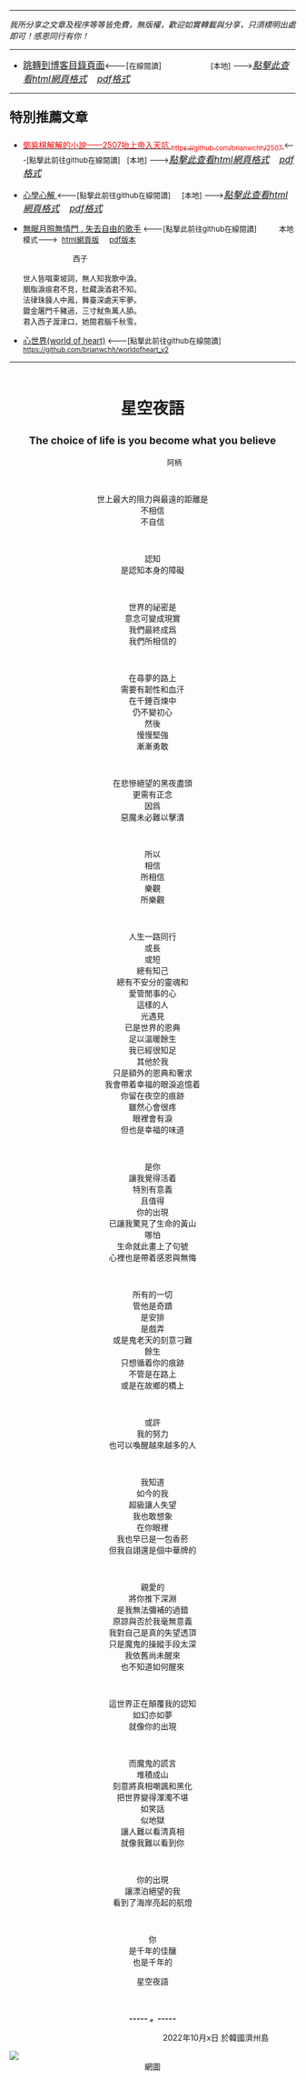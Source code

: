 ***
*我所分享之文章及程序等等皆免費，無版權，歡迎如實轉載與分享，只須標明出處即可！感恩同行有你！* 
****
- [<font size=3>跳轉到博客目錄頁面</font>](../../tableOfContent.md)<---[<font size=2>在線閱讀</font>]&nbsp;&nbsp; &nbsp; &nbsp; &nbsp; &nbsp; &nbsp; &nbsp; &nbsp; &nbsp;&nbsp; &nbsp;  <font size=2> [本地] ---></font><font size=3>[*_點擊此查看html網頁格式_*](../../tableOfContent.html)&nbsp; &nbsp; [*_pdf格式_*](../../tableOfContent.md.pdf)</font>
****

### <p style="font-size: 23px; font-weight:900;">特別推薦文章</p>

- [<font color=red> 鄧紫棋解解的小說——2507抬上帝入天坑 <sub>https://github.com/brianwchh/2507 </sub></font>](https://github.com/brianwchh/worldofheart_v2/blob/main/md_and_html/%E9%84%A7%E7%B4%AB%E6%A3%8B%E8%A7%A3%E8%A7%A3%E7%9A%84%E5%B0%8F%E8%AA%AA%E2%80%94%E2%80%942507%E6%8A%AC%E4%B8%8A%E5%B8%9D%E5%85%A5%E5%A4%A9%E5%9D%91.md)<font size=2><---[點擊此前往github在線閱讀]</font>&nbsp;&nbsp; <font size=2> [本地] ---></font><font size=3>[*_點擊此查看html網頁格式_*](../../md_and_html/鄧紫棋解解的小說——2507抬上帝入天坑.html)&nbsp; &nbsp; [*_pdf格式_*](../../md_and_html/鄧紫棋解解的小說——2507抬上帝入天坑.md.pdf)</font> 

- [<font  > 心學心解 </font>](https://github.com/brianwchh/worldofheart_v2/blob/main/md_and_html/%E5%BF%83%E5%AD%B8%E6%96%B0%E8%A7%A3.md)<font size=2><---[點擊此前往github在線閱讀]</font>&nbsp;&nbsp; &nbsp;   <font size=2> [本地] ---></font><font size=3>[*_點擊此查看html網頁格式_*](../../心學新解.html)&nbsp; &nbsp; [*_pdf格式_*](../../心學新解.md.pdf)</font> 

- [<font  >無眠月照無情門 . 失去自由的歌手</font>](https://github.com/brianwchh/worldofheart_v2/blob/main/md_and_html/%E7%84%A1%E7%9C%A0%E6%9C%88%E7%85%A7%E7%84%A1%E6%83%85%E9%96%80.md)<font size=2> <---[點擊此前往github在線閱讀]</font> &nbsp;&nbsp;&nbsp;&nbsp;&nbsp;&nbsp;&nbsp;&nbsp; <font size=2>本地模式---> &nbsp;[html網頁版](../../md_and_html/無眠月照無情門.html) &nbsp;&nbsp;&nbsp; [pdf版本](../../md_and_html/無眠月照無情門.md.pdf) </font>

    <p><font size=2>&nbsp; &nbsp; &nbsp; &nbsp; &nbsp; &nbsp; &nbsp; &nbsp; &nbsp; &nbsp; &nbsp; &nbsp; 西子</br></br>世人皆唱東坡詞，無人知我歌中淚。</br>胭脂淚痕君不見，肚藏淚酒君不知。</br>法律珠鍊人中鳳，舞臺深處天牢夢。</br>鍍金屠門千豬過，三寸魷魚萬人舔。</br>君入西子渡津口，她閱君腦千秋雪。</font></p>
    
- [<font  >心世界(world of heart)</font>](https://github.com/brianwchh/worldofheart_v2)<font size=2> <---[點擊此前往github在線閱讀]</font> <sub> https://github.com/brianwchh/worldofheart_v2 </sub>

   

****



</br>

****<p align="center" style="font-size: 28px;">星空夜語</p>****
****<p align="center" style="font-size: 18px;">The choice of life is you become what you believe</p>****

<p align="center" style="font-size: small;">&nbsp;&nbsp;&nbsp;&nbsp;&nbsp;&nbsp;&nbsp;&nbsp;&nbsp;&nbsp;&nbsp;&nbsp;&nbsp;&nbsp;&nbsp;&nbsp;&nbsp;&nbsp;&nbsp;&nbsp; 阿柄</p>


<div align="center"> <!-- div_1-->

<p align="center"> 
    
</br>
 

世上最大的阻力與最遠的距離是   
不相信  
不自信  
    
</br>
 
認知   
是認知本身的障礙  
    
</br>
 
世界的祕密是  
意念可變成現實  
我們最終成爲  
我們所相信的  
    
</br>
 
在尋夢的路上  
需要有韌性和血汗  
在千錘百煉中  
仍不變初心  
然後  
慢慢堅強  
漸漸勇敢  
    
</br>
 
在悲慘絕望的黑夜盡頭  
更需有正念  
因爲  
惡魔未必難以擊潰  
    
</br>
 
所以  
相信  
所相信  
樂觀  
所樂觀  
    
</br>
 
人生一路同行  
或長  
或短  
總有知己  
總有不安分的靈魂和  
愛管閒事的心  
這樣的人  
光遇見  
已是世界的恩典  
足以溫暖餘生  
我已經很知足  
其他於我  
只是額外的恩典和奢求  
我會帶着幸福的眼淚追憶着  
你留在夜空的痕跡  
雖然心會很疼  
眼裡會有淚  
但也是幸福的味道  
    
</br>
 
是你  
讓我覺得活着  
特別有意義  
且值得   
你的出現  
已讓我驚見了生命的黃山  
哪怕  
生命就此畫上了句號  
心裡也是帶着感恩與無悔  
    
</br>
 
所有的一切  
管他是奇蹟  
是安排  
是戲弄  
或是鬼老天的刻意刁難  
餘生  
只想循着你的痕跡  
不管是在路上  
或是在故鄉的橋上  
    
</br>
 
或許  
我的努力  
也可以喚醒越來越多的人  
    
</br>
 
我知道  
如今的我  
超級讓人失望  
我也敢想象  
在你眼裡  
我也早已是一包香菸  
但我自詡還是個中華牌的  
    
</br>
 
親愛的  
將你推下深淵  
是我無法彌補的過錯  
原諒與否於我毫無意義  
我對自己是真的失望透頂  
只是魔鬼的操縱手段太深  
我依舊尚未醒來  
也不知道如何醒來  
      
</br>
 
這世界正在顛覆我的認知  
如幻亦如夢  
就像你的出現  
    
</br>
 
而魔鬼的謊言  
堆積成山  
刻意將真相嘲諷和黑化  
把世界變得渾濁不堪  
如笑話  
似地獄  
讓人難以看清真相  
就像我難以看到你  
    
</br>
 
你的出現  
讓漂泊絕望的我  
看到了海岸亮起的航燈  
    
</br>
 
你  
是千年的佳釀  
也是千年的  
  
星空夜語    
    
</br>

  ***_-----&nbsp;。-----_***

  <font size=2>


  </font>

</p>



<p align="right"> 2022年10月x日 於韓國濟州島 &nbsp;&nbsp;&nbsp;&nbsp;&nbsp;&nbsp;&nbsp;&nbsp;&nbsp;&nbsp;&nbsp; </p>  
  
</div> <!-- end of div_1-->


<!-- image area, flex to make it center,it may not work for github, for html and pdf rendering only -->
<div align="center" style="page-break-inside: avoid; margin-top:1px; margin-bottom:1px;"> <!-- pictureWrapper_div add this only to make the bendan github understand -->
  <div class="ImageWrapperFlex" >
   <div class="FlexSide"  ></div>
   <image class="FlexImage"   src='./images/星空.jpg'/>
   <div class="FlexSide" ></div>
  </div>
  <p align="center" style="margin:0px;">  網圖 </p> 
</div> <!-- end pictureWrapper_div -->


</br>
</br>


</br>

</br>


<style>

.ImageWrapperFlex {
    display: flex; 
    flex-direction: row; 
    margin-top: 1px; 
    margin-bottom: 1px;

    width: 100% ;
}

.FlexSide {
    flex-basis: 0px ;
    flex:1;

}



/* large device screen 設置熒幕顯示圖片大小（電腦等大型屏幕）*/
@media only screen and (min-width: 600px) {

    .FlexImage {
        flex-basis: 600px ;
        flex:0;    
        height:auto; 
        max-width: 600px;
        min-width: 600px;
     
    }

}

 /* small device screen 設置熒幕顯示圖片大小（平板手機等屏幕）*/
@media only screen and (max-width: 600px) {
    
    .FlexImage {
        flex-basis: 600px ;
        flex:1;
        height:auto; 
     
    }

}

/* style for print !important 設置打印圖片大小*/
@media print {

    .FlexImage {
        flex-basis: 500px ;
        flex:0;    
        height:auto; 
        max-width: 500px;
        min-width: 500px;
     
    }
}


</style>


